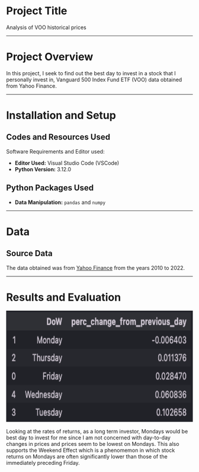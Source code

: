 # Project Title
Analysis of VOO historical prices

***

# Project Overview
In this project, I seek to find out the best day to invest in a stock that I personally invest in, Vanguard 500 Index Fund ETF (VOO) data obtained from Yahoo Finance. 

***

# Installation and Setup
## Codes and Resources Used
Software Requirements and Editor used:
- **Editor Used:**  Visual Studio Code (VSCode)
- **Python Version:** 3.12.0

## Python Packages Used
- **Data Manipulation:** `pandas` and `numpy`

***

# Data 
## Source Data
The data obtained was from [Yahoo Finance](https://sg.finance.yahoo.com/quote/VOO?p=VOO&.tsrc=fin-srch) from the years 2010 to 2022.

***

# Results and Evaluation

<img src="image.png" alt="df" width="1000" height="300" />

Looking at the rates of returns, as a long term investor, Mondays would be best day to invest for me since I am not concerned with day-to-day changes in prices and prices seem to be lowest on Mondays. This also supports the Weekend Effect which is a phenomemon in which stock returns on Mondays are often significantly lower than those of the immediately preceding Friday.







